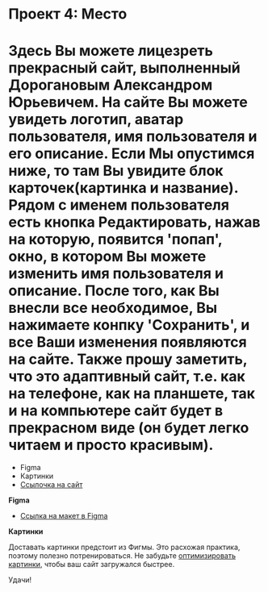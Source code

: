 # Проект 4: Место

# Здесь Вы можете лицезреть прекрасный сайт, выполненный Дорогановым Александром Юрьевичем. На сайте Вы можете увидеть логотип, аватар пользователя, имя пользователя и его описание. Если Мы опустимся ниже, то там Вы увидите блок карточек(картинка и название). Рядом с именем пользователя есть кнопка Редактировать, нажав на которую, появится 'попап', окно, в котором Вы можете изменить имя пользователя и описание. После того, как Вы внесли все необходимое, Вы нажимаете конпку 'Сохранить', и все Ваши изменения появляются на сайте. Также прошу заметить, что это адаптивный сайт, т.е. как на телефоне, как на планшете, так и на компьютере сайт будет в прекрасном виде (он будет легко читаем и просто красивым).

* Figma
* Картинки
* [Ссылочка на сайт](https://alexdor01.github.io/mesto/)

**Figma**
* [Ссылка на макет в Figma](https://www.figma.com/file/2cn9N9jSkmxD84oJik7xL7/JavaScript.-Sprint-4?node-id=0%3A1)

**Картинки**

Доставать картинки предстоит из Фигмы. Это расхожая практика, поэтому полезно потренироваться.
Не забудьте [оптимизировать картинки](https://tinypng.com/), чтобы ваш сайт загружался быстрее.

Удачи!
